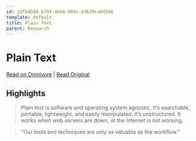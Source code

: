 ```yaml
---
id: 2dfb4b88-b794-4bb8-b04c-43629ca0d586
template: default
title: Plain Text
parent: Research
---
```


# Plain Text

[Read on Omnivore](https://omnivore.app/me/plain-text-18b67099ef3) | [Read Original](https://brajeshwar.com/2022/plain-text)

## Highlights

> Plain text is software and operating system agnostic. It’s searchable, portable, lightweight, and easily manipulated. It’s unstructured. It works when web servers are down, or the Internet is not working.

> “Our tools and techniques are only as valuable as the workflow.”

